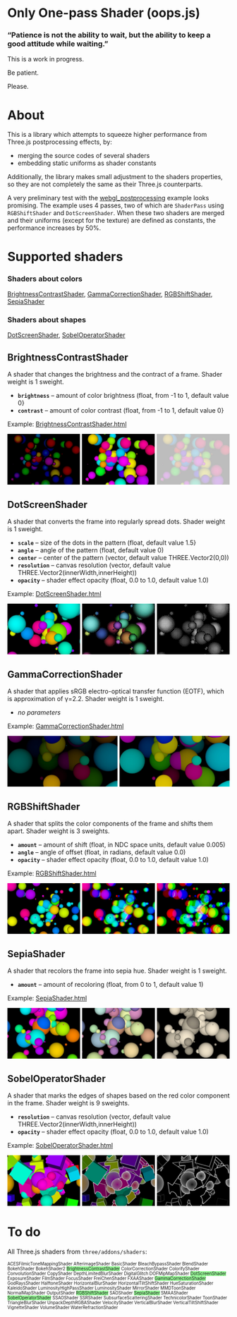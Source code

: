 # Only One-pass Shader (oops.js)

### “Patience is not the ability to wait, but the ability to keep a good attitude while waiting.”

This is a work in progress.

Be patient.

Please.


# About 

This is a library which attempts to squeeze higher performance from Three.js postprocessing effects, by:

* merging the source codes of several shaders
* embedding static uniforms as shader constants

Additionally, the library makes small adjustment to the shaders properties,
so they are not completely the same as their Three.js counterparts.
  
A very preliminary test with the [webgl_postprocessing](https://threejs.org/examples/?q=post#webgl_postprocessing)
example looks promising. The example uses 4 passes, two of which are `ShaderPass`
using `RGBShiftShader` and `DotScreenShader`. When these two shaders are merged
and their uniforms (except for the texture) are defined as constants, the
performance increases by 50%.


# Supported shaders

### Shaders about colors
[BrightnessContrastShader](#brightnesscontrastshader), [GammaCorrectionShader](#gammacorrectionshader),
[RGBShiftShader](#rgbshiftshader), [SepiaShader](#sepiashader)

### Shaders about shapes
[DotScreenShader](#dotscreenshader), [SobelOperatorShader](#sobeloperatorshader)


## BrightnessContrastShader

A shader that changes the brightness and the contract of a frame.
Shader weight is 1 sweight.
	
* **`brightness`** – amount of color brightness (float, from -1 to 1, default value 0}
* **`contrast`** – amount of color contrast (float, from -1 to 1, default value 0}

Example: [BrightnessContrastShader.html](examples/BrightnessContrastShader.html)
		
[<img src="examples/BrightnessContrastShader.jpg">](examples/BrightnessContrastShader.html)
		



## DotScreenShader

A shader that converts the frame into regularly spread dots.
Shader weight is 1 sweight.
	
* **`scale`** – size of the dots in the pattern (float, default value 1.5}
* **`angle`** – angle of the pattern (float, default value 0)
* **`center`** – center of the pattern (vector, default value THREE.Vector2(0,0))
* **`resolution`** – canvas resolution (vector, default value THREE.Vector2(innerWidth,innerHeight))
* **`opacity`** – shader effect opacity (float, 0.0 to 1.0, default value 1.0) 

Example: [DotScreenShader.html](examples/DotScreenShader.html)
		
[<img src="examples/DotScreenShader.jpg">](examples/DotScreenShader.html)




## GammaCorrectionShader

A shader that applies sRGB electro-optical transfer function (EOTF), which is
approximation of &gamma;=2.2. Shader weight is 1 sweight.
	
* *no parameters*

Example: [GammaCorrectionShader.html](examples/GammaCorrectionShader.html)
		
[<img src="examples/GammaCorrectionShader.jpg">](examples/GammaCorrectionShader.html)
		



## RGBShiftShader

A shader that splits the color components of the frame and shifts them apart.
Shader weight is 3 sweights.

* **`amount`** – amount of shift (float, in NDC space units, default value 0.005)
* **`angle`** – angle of offset (float, in radians, default value 0.0)
* **`opacity`** – shader effect opacity (float, 0.0 to 1.0, default value 1.0) 

Example: [RGBShiftShader.html](examples/RGBShiftShader.html)
		
[<img src="examples/RGBShiftShader.jpg">](examples/RGBShiftShader.html)
		



## SepiaShader

A shader that recolors the frame into sepia hue. Shader weight is 1 sweight.

* **`amount`** – amount of recoloring (float, from 0 to 1, default value 1)

Example: [SepiaShader.html](examples/SepiaShader.html)
		
[<img src="examples/SepiaShader.jpg">](examples/SepiaShader.html)
		



## SobelOperatorShader

A shader that marks the edges of shapes based on the red color component in the frame.
Shader weight is 9 sweights.
	
* **`resolution`** – canvas resolution (vector, default value THREE.Vector2(innerWidth,innerHeight))
* **`opacity`** – shader effect opacity (float, 0.0 to 1.0, default value 1.0) 

Example: [SobelOperatorShader.html](examples/SobelOperatorShader.html)
		
[<img src="examples/SobelOperatorShader.jpg">](examples/SobelOperatorShader.html)
		


# To do

All Three.js shaders from `three/addons/shaders`:

<small>
<small>

 ACESFilmicToneMappingShader
 AfterimageShader
 BasicShader
 BleachBypassShader
 BlendShader
 BokehShader
 BokehShader2
 <span style="background:palegreen">BrightnessContrastShader</span>
 ColorCorrectionShader
 ColorifyShader
 ConvolutionShader
 CopyShader
 DepthLimitedBlurShader
 DigitalGlitch
 DOFMipMapShader
 <span style="background:palegreen">DotScreenShader</span>
 ExposureShader
 FilmShader
 FocusShader
 FreiChenShader
 FXAAShader
 <span style="background:palegreen">GammaCorrectionShader</span>
 GodRaysShader
 HalftoneShader
 HorizontalBlurShader
 HorizontalTiltShiftShader
 HueSaturationShader
 KaleidoShader
 LuminosityHighPassShader
 LuminosityShader
 MirrorShader
 MMDToonShader
 NormalMapShader
 OutputShader
 <span style="background:palegreen">RGBShiftShader</span>
 SAOShader
 <span style="background:palegreen">SepiaShader</span>
 SMAAShader
 <span style="background:palegreen">SobelOperatorShader</span>
 SSAOShader
 SSRShader
 SubsurfaceScatteringShader
 TechnicolorShader
 ToonShader
 TriangleBlurShader
 UnpackDepthRGBAShader
 VelocityShader
 VerticalBlurShader
 VerticalTiltShiftShader
 VignetteShader
 VolumeShader
 WaterRefractionShader
 
</small>
</small>